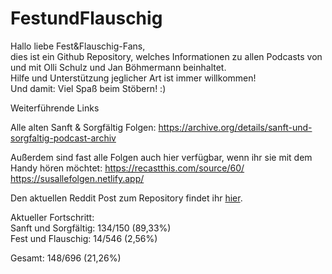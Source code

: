 # FestundFlauschig
Hallo liebe Fest&Flauschig-Fans,  
dies ist ein Github Repository, welches Informationen zu allen Podcasts von und mit Olli Schulz und Jan Böhmermann beinhaltet.  
Hilfe und Unterstützung jeglicher Art ist immer willkommen!  
Und damit: Viel Spaß beim Stöbern! :) 

Weiterführende Links 

Alle alten Sanft & Sorgfältig Folgen: https://archive.org/details/sanft-und-sorgfaltig-podcast-archiv  

Außerdem sind fast alle Folgen auch hier verfügbar, wenn ihr sie mit dem Handy hören möchtet:
https://recastthis.com/source/60/  
https://susallefolgen.netlify.app/

Den aktuellen Reddit Post zum Repository findet ihr [hier](https://www.reddit.com/r/FestundFlauschig/comments/17zqr9m/update_fest_flauschig_wiki/).

Aktueller Fortschritt:  
Sanft und Sorgfältig: 134/150 (89,33%)  
Fest und Flauschig: 14/546 (2,56%)  

Gesamt: 148/696 (21,26%)
